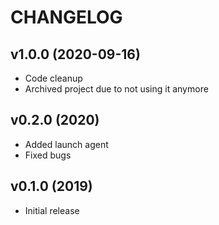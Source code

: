 # CHANGELOG

## v1.0.0 (2020-09-16)

* Code cleanup
* Archived project due to not using it anymore

## v0.2.0 (2020)

* Added launch agent
* Fixed bugs

## v0.1.0 (2019)

* Initial release

